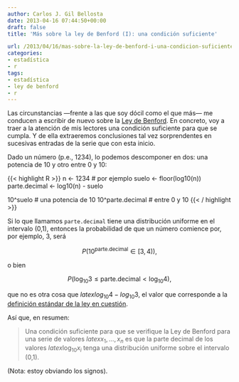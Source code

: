 ```yaml
---
author: Carlos J. Gil Bellosta
date: 2013-04-16 07:44:50+00:00
draft: false
title: 'Más sobre la ley de Benford (I): una condición suficiente'

url: /2013/04/16/mas-sobre-la-ley-de-benford-i-una-condicion-suficiente/
categories:
- estadística
- r
tags:
- estadística
- ley de benford
- r
---
```


Las circunstancias —frente a las que soy dócil como el que más— me conducen a escribir de nuevo sobre la [Ley de Benford](http://www.datanalytics.com/tag/ley-de-benford/). En concreto, voy a traer a la atención de mis lectores una condición suficiente para que se cumpla. Y de ella extraeremos conclusiones tal vez sorprendentes en sucesivas entradas de la serie que con esta inicio.

Dado un número (p.e., 1234), lo podemos descomponer en dos: una potencia de 10 y otro entre 0 y 10:

{{< highlight R >}}
n <- 1234     # por ejemplo
suelo <- floor(log10(n))
parte.decimal <- log10(n) - suelo

10^suelo            # una potencia de 10
10^parte.decimal    # entre 0 y 10
{{< / highlight >}}

Si lo que llamamos `parte.decimal` tiene una distribución uniforme en el intervalo (0,1), entonces la probabilidad de que un número comience por, por ejemplo, 3, será

$$ P\left( 10^{\text{parte.decimal}} \in [3,4) \right),$$

o bien

$$ P\left( \log_{10} 3 \le \text{parte.decimal} < \log_{10} 4 \right),$$

que no es otra cosa que $latex log_{10} 4- log_{10} 3$, el valor que corresponde a la [definición estándar de la ley en cuestión](http://es.wikipedia.org/wiki/Ley_de_Benford).

Así que, en resumen:

>Una condición suficiente para que se verifique la Ley de Benford para una serie de valores $latex x_1, \dots, x_n$ es que la parte decimal de los valores $latex \log_{10} x_i$ tenga una distribución uniforme sobre el intervalo (0,1).

(Nota: estoy obviando los signos).
